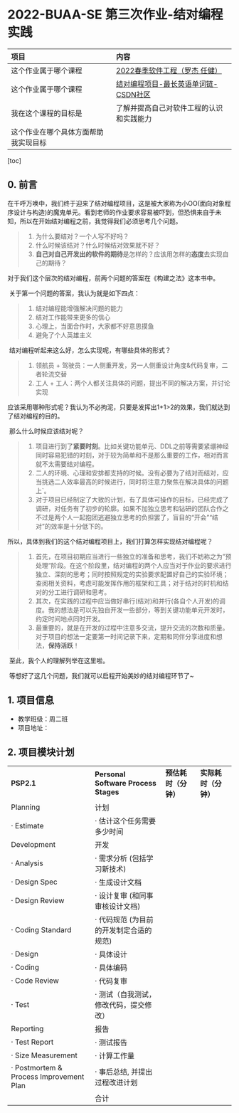 # 2022-BUAA-SE 第三次作业-结对编程实践

| 项目                                 | 内容                                                         |
| :----------------------------------- | :----------------------------------------------------------- |
| 这个作业属于哪个课程                 | [2022春季软件工程（罗杰 任健）](https://bbs.csdn.net/forums/BH-SE) |
| 这个作业属于哪个课程                 | [结对编程项目-最长英语单词链-CSDN社区](https://bbs.csdn.net/topics/605443466) |
| 我在这个课程的目标是                 | 了解并提高自己对软件工程的认识和实践能力                     |
| 这个作业在哪个具体方面帮助我实现目标 |                                                              |



[toc]

## 0. 前言	

​	在千呼万唤中，我们终于迎来了结对编程项目，这是被大家称为小OO(面向对象程序设计与构造)的魔鬼单元。看到老师的作业要求容易被吓到，但恐惧来自于未知，所以在开始结对编程之前，我觉得我们必须思考几个问题。

>1. 为什么要结对？一个人写不好吗？
>2. 什么时候该结对？什么时候结对效果就不好？
>3. **自己对自己开发出的软件的期待**是怎样的？应该用怎样的**态度**去实现自己的期待？

​	对于我们这个层次的结对编程，前两个问题的答案在《构建之法》这本书中。

​	关于第一个问题的答案，我认为就是如下四点：

>  	1. 结对编程能增强解决问题的能力
>  	2. 结对工作能带来更多的信心
>  	3. 心理上，当面合作时，大家都不好意思摸鱼
>  	4. 避免了个人英雄主义

​	结对编程听起来这么好，怎么实现呢，有哪些具体的形式？

>  	1. 领航员 + 驾驶员：一人侧重开发，另一人侧重设计角度&代码复审，二者轮流交替
>  	2. 工人 + 工人：两个人都关注具体的问题，提出不同的解决方案，并讨论实现

​	应该采用哪种形式呢？我认为不必拘泥，只要是发挥出1+1>2的效果，我们就达到了结对编程的目的。

​	那么什么时候应该结对呢？

>  	1. 项目进行到了**紧要时刻**。比如关键功能单元、DDL之前等需要紧绷神经同时容易犯错的时刻，对于较为简单和不是那么重要的工作，相对而言就不太需要结对编程。
>  	2. 二人的环境、心理和安排都支持的时候。没有必要为了结对而结对，应当挑选二人效率最高的时候进行，同时将注意力聚焦在解决具体的问题上`。
>  	3. 对于项目已经制定了大致的计划，有了具体可操作的目标，已经完成了调研，对任务有了初步的轮廓。如果不加独立思考和钻研的团队合作之不过是两个人一起抱团逃避独立思考的负担罢了，盲目的“开会”“结对”的效率是十分低下的。

​	所以，具体到我们的这个结对编程项目上，我们打算怎样实现结对编程呢？

>	1. 首先，在项目初期应当进行一些独立的准备和思考，我们不妨称之为”预处理“阶段。在这个阶段里，结对编程的两个人应当对于作业的要求进行独立、深刻的思考；同时按照规定的实验要求配置好自己的实验环境；查阅相关资料，考虑可能发挥作用的框架和工具；对于结对的时机和结对的分工进行调研和思考。
> 	2. 其次，在实践的过程中应当做好串行(结对)和并行(各自个人开发)的调度。我的想法是可以先独自开发一些部分，等到关键功能单元开发时，约定时间地点同时开发。
> 	3. 最重要的，就是在开发的过程中注意多交流，提升交流的次数和质量。对于项目的想法一定要第一时间记录下来，定期和同伴分享进度和想法，**保持活跃**！

​	至此，我个人的理解列举在这里啦。

​	等想好了这几个问题，我们就可以启程开始美妙的结对编程环节了~



## 1. 项目信息

* 教学班级：周二班
* 项目地址：[]()

## 2. 项目模块计划

|                                         |                                         |                      |                      |
| :-------------------------------------- | :-------------------------------------- | :------------------- | :------------------- |
| **PSP2.1**                              | **Personal Software Process Stages**    | **预估耗时（分钟）** | **实际耗时（分钟）** |
| Planning                                | 计划                                    |                      |                      |
| · Estimate                              | · 估计这个任务需要多少时间              |                      |                      |
| Development                             | 开发                                    |                      |                      |
| · Analysis                              | · 需求分析 (包括学习新技术)             |                      |                      |
| · Design Spec                           | · 生成设计文档                          |                      |                      |
| · Design Review                         | · 设计复审 (和同事审核设计文档)         |                      |                      |
| · Coding Standard                       | · 代码规范 (为目前的开发制定合适的规范) |                      |                      |
| · Design                                | · 具体设计                              |                      |                      |
| · Coding                                | · 具体编码                              |                      |                      |
| · Code Review                           | · 代码复审                              |                      |                      |
| · Test                                  | · 测试（自我测试，修改代码，提交修改）  |                      |                      |
| Reporting                               | 报告                                    |                      |                      |
| · Test Report                           | · 测试报告                              |                      |                      |
| · Size Measurement                      | · 计算工作量                            |                      |                      |
| · Postmortem & Process Improvement Plan | · 事后总结, 并提出过程改进计划          |                      |                      |
|                                         | 合计                                    |                      |                      |

​	

​	